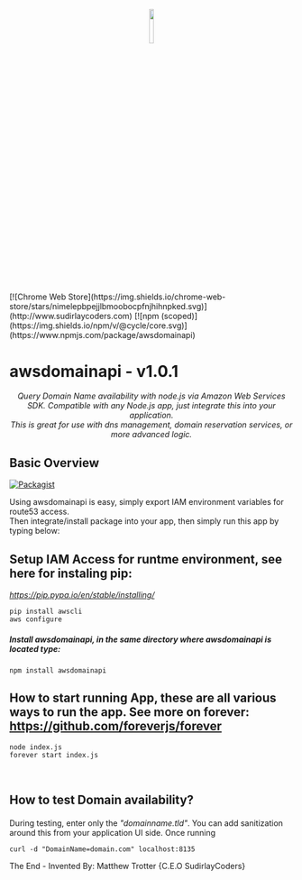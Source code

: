<p align="center"><img width=12.5% src="http://sudirlaycoders.com/files/sclogo.png"></p>
[![Chrome Web Store](https://img.shields.io/chrome-web-store/stars/nimelepbpejjlbmoobocpfnjhihnpked.svg)](http://www.sudirlaycoders.com)
[![npm (scoped)](https://img.shields.io/npm/v/@cycle/core.svg)](https://www.npmjs.com/package/awsdomainapi)


<p align="center"><h1>awsdomainapi - v1.0.1</h1></p>
<p align="center"><i>Query Domain Name availability with node.js via Amazon Web Services SDK. Compatible with any Node.js app, just integrate this into your application.
<br />This is great for use with dns management, domain reservation services, or more advanced logic.</i></p>


## Basic Overview
[![Packagist](https://img.shields.io/packagist/l/doctrine/orm.svg)](https://github.com/sudir/awsdomainapi/blob/master/LICENSE.txt)

Using awsdomainapi is easy, simply export IAM environment variables for route53 access. 
<br>Then integrate/install package into your app, then simply run this app by typing below:
<br>

## Setup IAM Access for runtme environment, see here for instaling pip: 
<i>https://pip.pypa.io/en/stable/installing/</i>
```
pip install awscli
aws configure
```

##### Install awsdomainapi, in the same directory where awsdomainapi is located type:
```
npm install awsdomainapi
```

## How to start running App, these are all various ways to run the app. See more on forever: https://github.com/foreverjs/forever
```
node index.js
forever start index.js
```
<br>

## How to test Domain availability?

#### 
During testing, enter only the <i>"domainname.tld"</i>. You can add sanitization around this from your application UI side.
Once running

```
curl -d "DomainName=domain.com" localhost:8135
```
The End - Invented By: Matthew Trotter {C.E.O SudirlayCoders}
